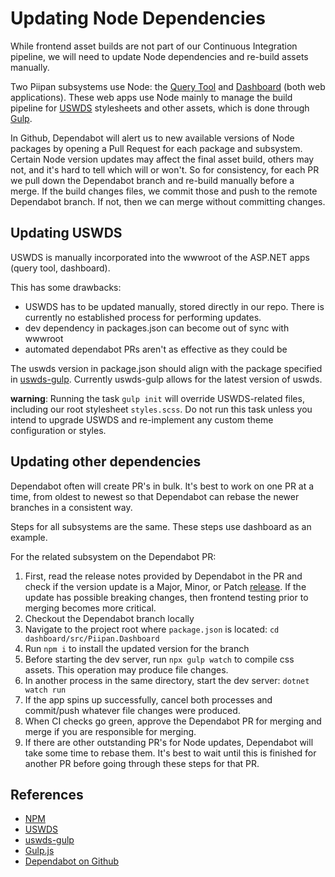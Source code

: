 # Updating Node Dependencies

While frontend asset builds are not part of our Continuous Integration pipeline, we will need to update Node dependencies and re-build assets manually.

Two Piipan subsystems use Node: the [Query Tool](../query-tool) and [Dashboard](../dashboard) (both web applications). These web apps use Node mainly to manage the build pipeline for [USWDS](https://designsystem.digital.gov/) stylesheets and other assets, which is done through [Gulp](https://github.com/uswds/uswds-gulp).

In Github, Dependabot will alert us to new available versions of Node packages by opening a Pull Request for each package and subsystem. Certain Node version updates may affect the final asset build, others may not, and it's hard to tell which will or won't. So for consistency, for each PR we pull down the Dependabot branch and re-build manually before a merge. If the build changes files, we commit those and push to the remote Dependabot branch. If not, then we can merge without committing changes.

## Updating USWDS

USWDS is manually incorporated into the wwwroot of the ASP.NET apps (query tool, dashboard).

This has some drawbacks:

- USWDS has to be updated manually, stored directly in our repo. There is currently no established process for performing updates.
- dev dependency in packages.json can become out of sync with wwwroot
- automated dependabot PRs aren't as effective as they could be

The uswds version in package.json should align with the package specified in [uswds-gulp](https://github.com/uswds/uswds-gulp). Currently uswds-gulp allows for the latest version of uswds.

**warning**: Running the task `gulp init` will override USWDS-related files, including our root stylesheet `styles.scss`. Do not run this task unless you intend to upgrade USWDS and re-implement any custom theme configuration or styles.

## Updating other dependencies

Dependabot often will create PR's in bulk. It's best to work on one PR at a time, from oldest to newest so that Dependabot can rebase the newer branches in a consistent way.

Steps for all subsystems are the same. These steps use dashboard as an example.

For the related subsystem on the Dependabot PR:

1. First, read the release notes provided by Dependabot in the PR and check if the version update is a Major, Minor, or Patch [release](https://docs.npmjs.com/about-semantic-versioning). If the update has possible breaking changes, then frontend testing prior to merging becomes more critical.
1. Checkout the Dependabot branch locally
1. Navigate to the project root where `package.json` is located: `cd dashboard/src/Piipan.Dashboard`
1. Run `npm i` to install the updated version for the branch
1. Before starting the dev server, run `npx gulp watch` to compile css assets. This operation may produce file changes.
1. In another process in the same directory, start the dev server: `dotnet watch run`
1. If the app spins up successfully, cancel both processes and commit/push whatever file changes were produced.
1. When CI checks go green, approve the Dependabot PR for merging and merge if you are responsible for merging.
1. If there are other outstanding PR's for Node updates, Dependabot will take some time to rebase them. It's best to wait until this is finished for another PR before going through these steps for that PR.

## References
- [NPM](https://docs.npmjs.com/about-npm)
- [USWDS](https://designsystem.digital.gov/)
- [uswds-gulp](https://github.com/uswds/uswds-gulp)
- [Gulp.js](https://gulpjs.com/)
- [Dependabot on Github](https://docs.github.com/en/code-security/supply-chain-security/keeping-your-dependencies-updated-automatically/enabling-and-disabling-version-updates)
